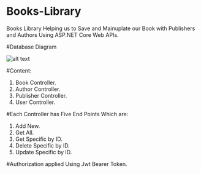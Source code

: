 # Books-Library
Books Library Helping us to Save and Mainuplate our Book with Publishers and Authors Using ASP.NET Core Web APIs.

#Database Diagram



![alt text](https://github.com/Mohamed-Salamaa/Books-Library/blob/main/Diagrams/my-book-db-Diagram.jpg?raw=true)




#Content:
1. Book Controller.
2. Author Controller.
3. Publisher Controller.
4. User Controller.

#Each Controller has Five End Points Which are:
1. Add New.
2. Get All.
3. Get Specific by ID.
4. Delete Specific by ID.
5. Update Specific by ID.

#Authorization applied Using Jwt Bearer Token.

